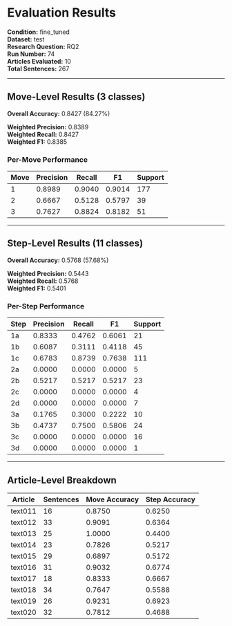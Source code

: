 # Evaluation Results

**Condition:** fine_tuned  
**Dataset:** test  
**Research Question:** RQ2  
**Run Number:** 74  
**Articles Evaluated:** 10  
**Total Sentences:** 267  

---

## Move-Level Results (3 classes)

**Overall Accuracy:** 0.8427 (84.27%)  

**Weighted Precision:** 0.8389  
**Weighted Recall:** 0.8427  
**Weighted F1:** 0.8385  

### Per-Move Performance

| Move | Precision | Recall | F1 | Support |
|------|-----------|--------|----|---------|
| 1 | 0.8989 | 0.9040 | 0.9014 | 177 |
| 2 | 0.6667 | 0.5128 | 0.5797 | 39 |
| 3 | 0.7627 | 0.8824 | 0.8182 | 51 |

---

## Step-Level Results (11 classes)

**Overall Accuracy:** 0.5768 (57.68%)  

**Weighted Precision:** 0.5443  
**Weighted Recall:** 0.5768  
**Weighted F1:** 0.5401  

### Per-Step Performance

| Step | Precision | Recall | F1 | Support |
|------|-----------|--------|----|---------|
| 1a | 0.8333 | 0.4762 | 0.6061 | 21 |
| 1b | 0.6087 | 0.3111 | 0.4118 | 45 |
| 1c | 0.6783 | 0.8739 | 0.7638 | 111 |
| 2a | 0.0000 | 0.0000 | 0.0000 | 5 |
| 2b | 0.5217 | 0.5217 | 0.5217 | 23 |
| 2c | 0.0000 | 0.0000 | 0.0000 | 4 |
| 2d | 0.0000 | 0.0000 | 0.0000 | 7 |
| 3a | 0.1765 | 0.3000 | 0.2222 | 10 |
| 3b | 0.4737 | 0.7500 | 0.5806 | 24 |
| 3c | 0.0000 | 0.0000 | 0.0000 | 16 |
| 3d | 0.0000 | 0.0000 | 0.0000 | 1 |

---

## Article-Level Breakdown

| Article | Sentences | Move Accuracy | Step Accuracy |
|---------|-----------|---------------|---------------|
| text011 | 16 | 0.8750 | 0.6250 |
| text012 | 33 | 0.9091 | 0.6364 |
| text013 | 25 | 1.0000 | 0.4400 |
| text014 | 23 | 0.7826 | 0.5217 |
| text015 | 29 | 0.6897 | 0.5172 |
| text016 | 31 | 0.9032 | 0.6774 |
| text017 | 18 | 0.8333 | 0.6667 |
| text018 | 34 | 0.7647 | 0.5588 |
| text019 | 26 | 0.9231 | 0.6923 |
| text020 | 32 | 0.7812 | 0.4688 |
